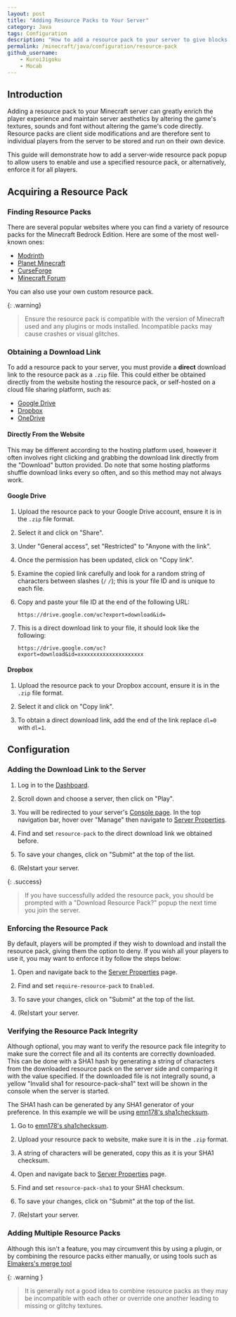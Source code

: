 ```yaml
---
layout: post
title: "Adding Resource Packs to Your Server"
category: Java
tags: Configuration
description: "How to add a resource pack to your server to give blocks and textures a new look and feel."
permalink: /minecraft/java/configuration/resource-pack
github_username:
    - KuroiJigoku
    - Mocab
---
```


## Introduction

Adding a resource pack to your Minecraft server can greatly enrich the player experience and maintain server aesthetics by altering the game's textures, sounds and font without altering the game's code directly. Resource packs are client side modifications and are therefore sent to individual players from the server to be stored and run on their own device.

This guide will demonstrate how to add a server-wide resource pack popup to allow users to enable and use a specified resource pack, or alternatively, enforce it for all players.

## Acquiring a Resource Pack

### Finding Resource Packs

There are several popular websites where you can find a variety of resource packs for the Minecraft Bedrock Edition. Here are some of the most well-known ones:

-   [Modrinth](https://modrinth.com/resourcepacks "Modrinth is a platform tailored for Minecraft players and mod developers, offering a curated selection of mods, texture packs, and community content.")
-   [Planet Minecraft](https://www.planetminecraft.com/ "A community-driven platform where users share various Minecraft content, including resource packs")
-   [CurseForge](https://curseforge.com/minecraft/texture-packs/ "Known for hosting mods and addons for games, including Minecraft. It features a wide range of resource packs for Java Edition.")
-   [Minecraft Forum](https://www.minecraftforum.net/forums/mapping-and-modding-java-edition/resource-packs "A longstanding community forum where players discuss and share Minecraft-related content, including resource packs.")

You can also use your own custom resource pack.

{: .warning}

> Ensure the resource pack is compatible with the version of Minecraft used and any plugins or mods installed. Incompatible packs may cause crashes or visual glitches.

### Obtaining a Download Link

To add a resource pack to your server, you must provide a **direct** download link to the resource pack as a `.zip` file. This could either be obtained directly from the website hosting the resource pack, or self-hosted on a cloud file sharing platform, such as:

-   [Google Drive](https://www.google.com/drive/)
-   [Dropbox](https://www.dropbox.com/)
-   [OneDrive](https://onedrive.live.com/about/en-gb/)

#### Directly From the Website

This may be different according to the hosting platform used, however it often involves right clicking and grabbing the download link directly from the "Download" button provided. Do note that some hosting platforms shuffle download links every so often, and so this method may not always work.

#### Google Drive

1. Upload the resource pack to your Google Drive account, ensure it is in the `.zip` file format.

2. Select it and click on "Share".

3. Under "General access", set "Restricted" to "Anyone with the link".

4. Once the permission has been updated, click on "Copy link".

5. Examine the copied link carefully and look for a random string of characters between slashes (`/` `/`); this is your file ID and is unique to each file.

6. Copy and paste your file ID at the end of the following URL:

    ```
    https://drive.google.com/uc?export=download&id=
    ```

7. This is a direct download link to your file, it should look like the following:

    ```
    https://drive.google.com/uc?export=download&id=xxxxxxxxxxxxxxxxxxxxx
    ```

#### Dropbox

1. Upload the resource pack to your Dropbox account, ensure it is in the `.zip` file format.

2. Select it and click on "Copy link".

3. To obtain a direct download link, add the end of the link replace `dl=0` with `dl=1`.

## Configuration

### Adding the Download Link to the Server

1. Log in to the [Dashboard](https://client.falixnodes.net/).

2. Scroll down and choose a server, then click on "Play".

3. You will be redirected to your server's [Console page](https://client.falixnodes.net/server/console). In the top navigation bar, hover over "Manage" then navigate to [Server Properties](https://client.falixnodes.net/server/properties).

4. Find and set `resource-pack` to the direct download link we obtained before.

5. To save your changes, click on "Submit" at the top of the list.

6. (Re)start your server.

{: .success}

> If you have successfully added the resource pack, you should be prompted with a "Download Resource Pack?" popup the next time you join the server.

### Enforcing the Resource Pack

By default, players will be prompted if they wish to download and install the resource pack, giving them the option to deny. If you wish all your players to use it, you may want to enforce it by follow the steps below:

1. Open and navigate back to the [Server Properties](https://client.falixnodes.net/server/properties) page.

2. Find and set `require-resource-pack` to `Enabled`.

3. To save your changes, click on "Submit" at the top of the list.

4. (Re)start your server.

### Verifying the Resource Pack Integrity

Although optional, you may want to verify the resource pack file integrity to make sure the correct file and all its contents are correctly downloaded. This can be done with a SHA1 hash by generating a string of characters from the downloaded resource pack on the server side and comparing it with the value specified. If the downloaded file is not integrally sound, a yellow "Invalid sha1 for resource-pack-sha1" text will be shown in the console when the server is started.

The SHA1 hash can be generated by any SHA1 generator of your preference. In this example we will be using [emn178's sha1checksum](https://emn178.github.io/online-tools/sha1_checksum.html).

1. Go to [emn178's sha1checksum](https://emn178.github.io/online-tools/sha1_checksum.html).

2. Upload your resource pack to website, make sure it is in the `.zip` format.

3. A string of characters will be generated, copy this as it is your SHA1 checksum.

4. Open and navigate back to [Server Properties](https://client.falixnodes.net/server/properties) page.

5. Find and set `resource-pack-sha1` to your SHA1 checksum.

6. To save your changes, click on "Submit" at the top of the list.

7. (Re)start your server.

### Adding Multiple Resource Packs

Although this isn't a feature, you may circumvent this by using a plugin, or by combining the resource packs either manually, or using tools such as [Elmakers's merge tool](https://merge.elmakers.com/)

{: .warning }

> It is generally not a good idea to combine resource packs as they may be incompatible with each other or override one another leading to missing or glitchy textures.
